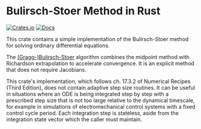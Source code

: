 # Bulirsch-Stoer Method in Rust

[![Crates.io](https://img.shields.io/crates/v/bulirsch.svg)](https://crates.io/crates/bulirsch)
[![Docs](https://docs.rs/bulirsch/badge.svg)](https://docs.rs/bulirsch)

This crate contains a simple implementation of the Bulirsch-Stoer method for solving ordinary
differential equations.

The [(Gragg-)Bulirsch-Stoer](https://en.wikipedia.org/wiki/Bulirsch%E2%80%93Stoer_algorithm)
algorithm combines the midpoint method with Richardson extrapolation to accelerate convergence. It
is an explicit method that does not require Jacobians.

This crate's implementation, which follows ch. 17.3.2 of Numerical Recipes (Third Edition), does not
contain adaptive step size routines. It can be useful in situations where an ODE is being integrated
step by step with a prescribed step size that is not too large relative to the dynamical timescale,
for example in simulations of electromechanical control systems with a fixed control cycle period.
Each integration step is stateless, aside from the integration state vector which the caller must
maintain.
